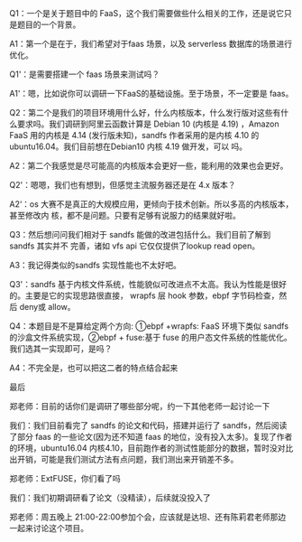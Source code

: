 Q1：一个是关于题目中的 FaaS，这个我们需要做些什么相关的工作，还是说它只是题目的一个背景。

A1：第一个是在于，我们希望对于faas 场景，以及 serverless 数据库的场景进行优化。

Q1'：是需要搭建一个 faas 场景来测试吗？

A1'：嗯，比如说你可以调研一下FaaS的基础设施。至于场景，不一定要是 faas。



Q2：第二个是我们的项目环境用什么好，什么内核版本，什么发行版对这些有什么要求吗。我们调研到阿里云函数计算是 Debian 10 (内核是 4.19) ，Amazon FaaS 用的内核是 4.14 (发行版未知)，sandfs 作者采用的是内核 4.10 的ubuntu16.04。我们目前想在Debian10 内核 4.19 做开发，可以
吗。

A2：第二个我感觉是尽可能高的内核版本会更好一些，能利用的效果也会更好。

Q2'：嗯嗯，我们也有想到，但感觉主流服务器还是在 4.x 版本？

A2‘：os 大赛不是真正的大规模应用，更倾向于技术创新。所以多高的内核版本，甚至修改内
核，都不是问题。只要有足够有说服力的结果就好啦。



Q3：然后想问问我们相对于 sandfs 能做的改进包括什么。我们目前了解到 sandfs 其实并不
完善，诸如 vfs api 它仅仅提供了lookup read open。

A3：我记得类似的sandfs 实现性能也不太好吧。

Q3'：sandfs 基于内核文件系统，性能貌似可改进点不太高。我认为性能是很好的。主要是它的实现思路很直接，
wrapfs 层 hook 参数，ebpf 字节码检查，然后 deny或 allow。



Q4：本题目是不是算给定两个方向: ①ebpf +wrapfs: FaaS 环境下类似 sandfs的沙盒文件系统实现，②ebpf +
fuse:基于 fuse 的用户态文件系统的性能优化。我们选其一实现即可，是吗？

A4：不完全是，也可以把这二者的特点结合起来



最后

郑老师：目前的话你们是调研了哪些部分呢，约一下其他老师一起讨论一下

我们：我们目前看完了 sandfs 的论文和代码，搭建并运行了 sandfs，然后阅读了部分 faas 的一些论文(因为还不知道 faas 的地位，没有投入太多)。复现了作者的环境，ubuntu16.04 内核4.10，目前跑作者的测试性能部分的数据，暂时没对比出开销，可能是我们测试方法有点问题，我们测出来开销差不多。

郑老师：ExtFUSE，你们看了吗

我们：我们初期调研看了论文（没精读），后续就没投入了

郑老师：周五晚上 21:00-22:00参加个会，应该就是达坦、还有陈莉君老师那边一起来讨论这个项目。

